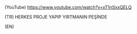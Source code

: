 (YouTube) https://www.youtube.com/watch?v=xT1nSxxQELQ

(TR) HERKES PROJE YAPIP YIRTMANIN PEŞİNDE

(EN)
